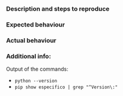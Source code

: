 ### Description and steps to reproduce



### Expected behaviour



### Actual behaviour



### Additional info:

Output of the commands:

- `python --version`
- `pip show especifico | grep "^Version\:"`
